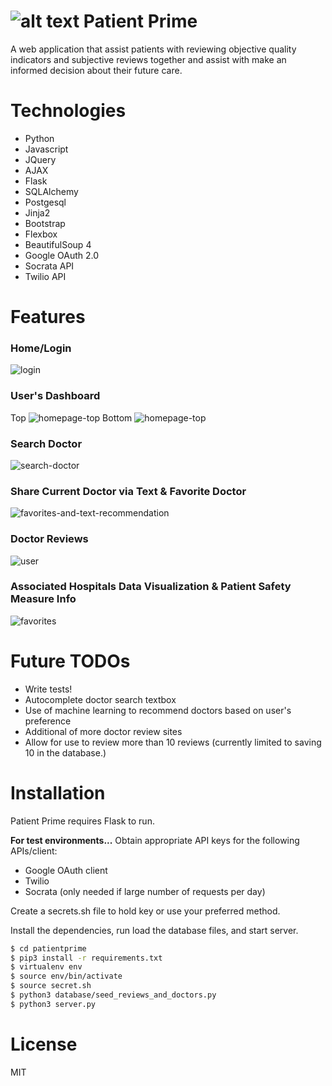 # ![alt text](/static/title_icon_1.png "Patient Prime Logo") Patient Prime
A web application that assist patients with reviewing objective quality indicators and subjective reviews together and assist with make an informed decision about their future care.

<!-- Click here for a video demo: [insert link herehttps://you.be]. -->

# Technologies

- Python
- Javascript
- JQuery
- AJAX
- Flask
- SQLAlchemy
- Postgesql
- Jinja2
- Bootstrap
- Flexbox
- BeautifulSoup 4
- Google OAuth 2.0
- Socrata API
- Twilio API

# Features

### Home/Login
![login](/static/screenshot_login.png)

### User's Dashboard
Top
![homepage-top](/static/screenshot_dashboard_top.png)
Bottom
![homepage-top](/static/screenshot_dashboard_bottom.png)

### Search Doctor
![search-doctor](/static/gifs/Patient_Prime_Search_Doctor.gif)

### Share Current Doctor via Text & Favorite Doctor
![favorites-and-text-recommendation](/static/gifs/Patient_Prime_Fav_Text.gif)

### Doctor Reviews
![user](/static/gifs/Patient_Prime_Reviews.gif)

### Associated Hospitals Data Visualization & Patient Safety Measure Info
![favorites](/static/gifs/Patient_Prime_ChartJS.gif)

# Future TODOs
- Write tests!
- Autocomplete doctor search textbox
- Use of machine learning to recommend doctors based on user's preference
- Additional of more doctor review sites
- Allow for use to review more than 10 reviews (currently limited to saving 10 in the database.)

# Installation

Patient Prime requires Flask to run.

**For test environments...**
Obtain appropriate API keys for the following APIs/client:
- Google OAuth client
- Twilio
- Socrata (only needed if large number of requests per day)

Create a secrets.sh file to hold key or use your preferred method.

Install the dependencies, run load the database files, and start server.
```sh
$ cd patientprime
$ pip3 install -r requirements.txt
$ virtualenv env
$ source env/bin/activate
$ source secret.sh
$ python3 database/seed_reviews_and_doctors.py
$ python3 server.py
```

# License

 MIT